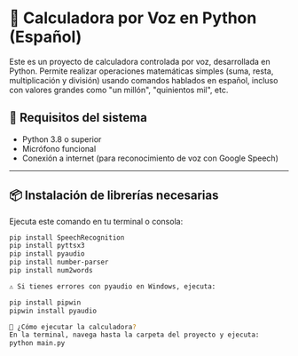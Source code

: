 # 🧮 Calculadora por Voz en Python (Español)

Este es un proyecto de calculadora controlada por voz, desarrollada en Python. Permite realizar operaciones matemáticas simples (suma, resta, multiplicación y división) usando comandos hablados en español, incluso con valores grandes como "un millón", "quinientos mil", etc.

## 🔧 Requisitos del sistema

- Python 3.8 o superior
- Micrófono funcional
- Conexión a internet (para reconocimiento de voz con Google Speech)

---

## 📦 Instalación de librerías necesarias

Ejecuta este comando en tu terminal o consola:

```bash
pip install SpeechRecognition
pip install pyttsx3
pip install pyaudio
pip install number-parser
pip install num2words

⚠️ Si tienes errores con pyaudio en Windows, ejecuta:

pip install pipwin
pipwin install pyaudio

🚀 ¿Cómo ejecutar la calculadora?
En la terminal, navega hasta la carpeta del proyecto y ejecuta:
python main.py
